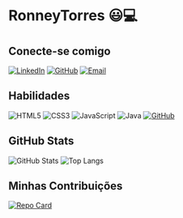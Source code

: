 # RonneyTorres 😃💻

## Conecte-se comigo
[![LinkedIn](https://img.shields.io/badge/LinkedIn-0F8?style=for-the-badge&logo=linkedin&logoColor=0E76A8)](https://www.linkedin.com/in/RonneyTorres/) [![GitHub](https://img.shields.io/badge/GitHub-0F8?style=for-the-badge&logo=github&logoColor=white)](https://github.com/RonneyTorres) [![Email](https://img.shields.io/badge/Gmail-0F8?style=for-the-badge&logo=Gmail&Color=)](mailto:ronneypris26@gmail.com) 

## Habilidades
![HTML5](https://img.shields.io/badge/HTML5-0F8?style=for-the-badge&logo=html5) ![CSS3](https://img.shields.io/badge/CSS3-0F8?style=for-the-badge&logo=css3&logoColor=264CE4) ![JavaScript](https://img.shields.io/badge/JavaScript-0F8?style=for-the-badge&logo=javascript) ![Java](https://img.shields.io/badge/Java-0F8?style=for-the-badge&logo=java)  [![GitHub](https://img.shields.io/badge/GitHub-0F8?style=for-the-badge&logo=github&logoColor=white)](https://github.com/RonneyTorres)

## GitHub Stats

![GitHub Stats](https://github-readme-stats.vercel.app/api?username=RonneyTorres&theme=transparent&bg_color=0F8&border_color=FFF&show_icons=true&icon_color=FFF&title_color=FFF&text_color=FFF&hide_title=true&hide=stars) ![Top Langs](https://github-readme-stats-git-masterrstaa-rickstaa.vercel.app/api/top-langs/?username=RonneyTorres&layout=compact&bg_color=0F8&border_color=FFF&title_color=FFF&text_color=FFF&)


## Minhas Contribuições
[![Repo Card](https://github-readme-stats.vercel.app/api/pin/?username=RonneyTorres&repo=dio-lab-open-source&bg_color=0F8F&border_color=FFF&show_icons=true&icon_color=FFFB&title_color=FFFB&text_color=FFF)](https://github.com/RonneyTorres/dio-lab-open-source)
